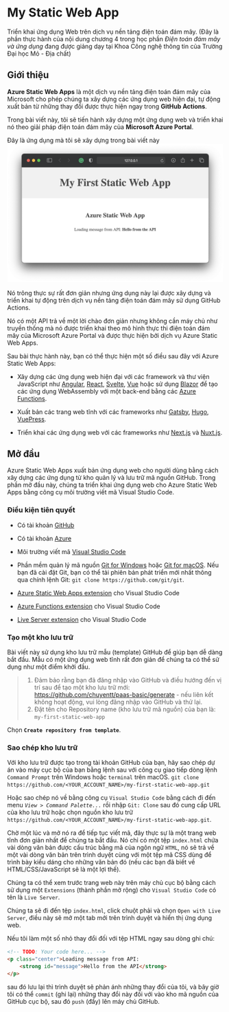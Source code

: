 # My Static Web App
Triển khai ứng dụng Web trên dịch vụ nền tảng điện toán đám mây.
(Đây là phần thực hành của nội dung chương 4 trong học phần *Điện toán đám mây và ứng dụng* đang được giảng dạy tại Khoa Công nghệ thông tin của Trường Đại học Mỏ - Địa chất)

## Giới thiệu
**Azure Static Web Apps** là một dịch vụ nền tảng điện toán đám mây của Microsoft cho phép chúng ta xây dựng các ứng dụng web hiện đại, tự động xuất bản từ những thay đổi được thực hiện ngay trong **GitHub Actions**.

Trong bài viết này, tôi sẽ tiến hành xây dựng một ứng dụng web và triển khai nó theo giải pháp điện toán đám mây của **Microsoft Azure Portal**.

Đây là ứng dụng mà tôi sẽ xây dựng trong bài viết này
![Ứng dụng Web](screenshots/s1.png)

Nó trông thực sự rất đơn giản nhưng ứng dụng này lại được xây dựng và triển khai tự động trên dịch vụ nền tảng điện toán đám mây sử dụng GitHub Actions.

Nó có một API trả về một lời chào đơn giản nhưng không cần máy chủ như truyền thống mà nó được triển khai theo mô hình thực thi điện toán đám mây của Microsoft Azure Portal và được thực hiện bởi dịch vụ Azure Static Web Apps.

Sau bài thực hành này, bạn có thể thực hiện một số điều sau đây với Azure Static Web Apps:

- Xây dựng các ứng dụng web hiện đại với các framework và thư viện JavaScript như [Angular](https://docs.microsoft.com/en-us/azure/static-web-apps/getting-started?tabs=angular), [React](https://docs.microsoft.com/en-us/azure/static-web-apps/getting-started?tabs=react), [Svelte](https://docs.microsoft.com/en-us/learn/modules/publish-app-service-static-web-app-api/), [Vue](https://docs.microsoft.com/en-us/azure/static-web-apps/getting-started?tabs=react) hoặc sử dụng [Blazor](https://dotnet.microsoft.com/apps/aspnet/web-apps/blazor) để tạo các ứng dụng WebAssembly với một back-end bằng các [Azure Functions](https://docs.microsoft.com/en-us/azure/static-web-apps/apis).

- Xuất bản các trang web tĩnh với các frameworks như [Gatsby](https://docs.microsoft.com/en-us/azure/static-web-apps/publish-gatsby), [Hugo](https://docs.microsoft.com/en-us/azure/static-web-apps/publish-hugo), [VuePress](https://docs.microsoft.com/en-us/azure/static-web-apps/publish-vuepress).

- Triển khai các ứng dụng web với các frameworks như [Next.js](https://docs.microsoft.com/en-us/azure/static-web-apps/deploy-nextjs) và [Nuxt.js](https://docs.microsoft.com/en-us/azure/static-web-apps/deploy-nuxtjs).

## Mở đầu
Azure Static Web Apps xuất bản ứng dụng web cho người dùng bằng cách xây dựng các ứng dụng từ kho quản lý và lưu trữ mã nguồn GitHub. Trong phần mở đầu này, chúng ta triển khai ứng dụng web cho Azure Static Web Apps bằng công cụ môi trường viết mã Visual Studio Code.

### Điều kiện tiên quyết
- Có tài khoản [GitHub](https://github.com/)
- Có tài khoản [Azure](https://portal.azure.com/)
- Môi trường viết mã [Visual Studio Code](https://code.visualstudio.com/)
- Phần mềm quản lý mã nguồn [Git for Windows](https://git-scm.com/downloads) hoặc [Git for macOS](https://git-scm.com/download/mac). Nếu bạn đã cài đặt Git, bạn có thể tải phiên bản phát triển mới nhất thông qua chính lệnh Git: ```git clone https://github.com/git/git```.
- [Azure Static Web Apps extension](https://marketplace.visualstudio.com/items?itemName=ms-azuretools.vscode-azurestaticwebapps) cho Visual Studio Code
- [Azure Functions extension](https://marketplace.visualstudio.com/items?itemName=ms-azuretools.vscode-azurefunctions) cho Visual Studio Code

- [Live Server extension](https://marketplace.visualstudio.com/items?itemName=ritwickdey.LiveServer) cho Visual Studio Code

### Tạo một kho lưu trữ
Bài viết này sử dụng kho lưu trữ mẫu (template) GitHub để giúp bạn dễ dàng bắt đầu. Mẫu có một ứng dụng web tĩnh rất đơn giản để chúng ta có thể sử dụng như một điểm khởi đầu.

> 1. Đảm bảo rằng bạn đã đăng nhập vào GitHub và điều hướng đến vị trí sau để tạo một kho lưu trữ mới:
https://github.com/chuyentt/paas-basic/generate - nếu liên kết không hoạt động, vui lòng đăng nhập vào GitHub và thử lại.
> 2. Đặt tên cho Repository name (kho lưu trữ mã nguồn) của bạn là:
`my-first-static-web-app`

Chọn **`Create repository from template`**.

### Sao chép kho lưu trữ
Với kho lưu trữ được tạo trong tài khoản GitHub của bạn, hãy sao chép dự án vào máy cục bộ của bạn bằng lệnh sau với công cụ giao tiếp dòng lệnh `Command Prompt` trên Windows hoặc `terminal` trên macOS.
`git clone https://github.com/<YOUR_ACCOUNT_NAME>/my-first-static-web-app.git`

Hoặc sao chép nó về bằng công cụ `Visual Studio Code` bằng cách đi đến menu *`View > Command Palette...`* rồi nhập `Git: Clone` sau đó cung cấp URL của kho lưu trữ hoặc chọn nguồn kho lưu trữ `https://github.com/<YOUR_ACCOUNT_NAME>/my-first-static-web-app.git`.

Chờ một lúc và mở nó ra để tiếp tục viết mã, đây thực sự là một trang web tĩnh đơn giản nhất để chúng ta bắt đầu. Nó chỉ có một tệp `index.html` chứa vài dòng văn bản được cấu trúc bằng mã của ngôn ngữ `HTML`, nó sẽ trả về một vài dòng văn bản trên trình duyệt cùng với một tệp mã CSS dùng để trình bày kiểu dáng cho những văn bản đó (nếu các bạn đã biết về HTML/CSS/JavaScript sẽ là một lợi thế).

Chúng ta có thể xem trước trang web này trên máy chủ cục bộ bằng cách sử dụng một `Extensions` (thành phần mở rộng) cho `Visual Studio Code` có tên là `Live Server`.

Chúng ta sẽ đi đến tệp `index.html`, click chuột phải và chọn `Open with Live Server`,  điều này sẽ mở một tab mới trên trình duyệt và hiển thị ứng dụng web.

Nếu tôi làm một số nhỏ thay đổi đối với tệp HTML ngay sau dòng ghi chú:
```html
<!-- TODO: Your code here... -->
<p class="center">Loading message from API:
    <strong id="message">Hello from the API</strong>
</p>
```
sau đó lưu lại thì trình duyệt sẽ phản ánh những thay đổi của tôi, và bây giờ tôi có thể `commit` (ghi lại) những thay đổi này đối với vào kho mã nguồn của GitHub cục bộ, sau đó `push` (đẩy) lên máy chủ GitHub.
